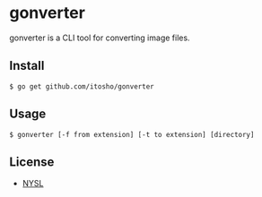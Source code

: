 # gonverter
gonverter is a CLI tool for converting image files.

## Install
```
$ go get github.com/itosho/gonverter
```

## Usage
```
$ gonverter [-f from extension] [-t to extension] [directory]
```

## License
- [NYSL](http://www.kmonos.net/nysl/)
